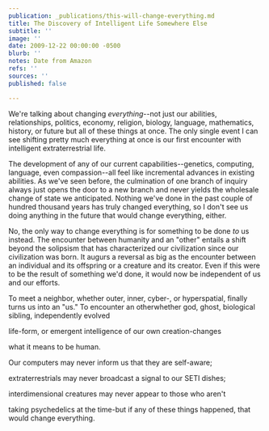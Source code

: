 ```yaml
---
publication: _publications/this-will-change-everything.md
title: The Discovery of Intelligent Life Somewhere Else
subtitle: ''
image: ''
date: 2009-12-22 00:00:00 -0500
blurb: ''
notes: Date from Amazon
refs: ''
sources: ''
published: false

---
```

We're talking about changing _everything_--not just our abilities, relationships, politics, economy, religion, biology, language, mathematics, history, or future but all of these things at once. The only single event I can see shifting pretty much everything at once is our first encounter with intelligent extraterrestrial life.

The development of any of our current capabilities--genetics, computing, language, even compassion--all feel like incremental advances in existing abilities. As we've seen before, the culmination of one branch of inquiry always just opens the door to a new branch and never yields the wholesale change of state we anticipated. Nothing we've done in the past couple of hundred thousand years has truly changed everything, so I don't see us doing anything in the future that would change everything, either.

No, the only way to change everything is for something to be done _to_ us instead. The encounter between humanity and an "other" entails a shift beyond the solipsism that has characterized our civilization since our civilization was born. It augurs a reversal as big as the encounter between an individual and its offspring or a creature and its creator. Even if this were to be the result of something we'd done, it would now be independent of us and our efforts.

To meet a neighbor, whether outer, inner, cyber-, or hyperspatial, finally turns us into an "us." To encounter an otherwhether god, ghost, biological sibling, independently evolved

life-form, or emergent intelligence of our own creation-changes

what it means to be human.

Our computers may never inform us that they are self-aware;

extraterrestrials may never broadcast a signal to our SETI dishes;

interdimensional creatures may never appear to those who aren't

taking psychedelics at the time-but if any of these things happened, that would change everything.